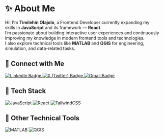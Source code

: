 # ✨ About Me

Hi! I'm **Timilehin Olajolo**, a Frontend Developer currently expanding my skills in **JavaScript** and its framework — **React**.  
I’m passionate about building interactive user experiences and continuously improving my knowledge in modern frontend tools and technologies.  
I also explore technical tools like **MATLAB** and **QGIS** for engineering, simulation, and data-related tasks.


## 💜 Connect with Me

<p align="left">
  <a href="https://www.linkedin.com/in/timilehin-olajolo-6248b9279" target="_blank">
    <img src="https://img.shields.io/badge/LinkedIn-0077B5?style=for-the-badge&logo=linkedin&logoColor=white" alt="LinkedIn Badge" />
  </a>
  <a href="https://x.com/__taiwoolajolo?s=09" target="_blank">
    <img src="https://img.shields.io/badge/X-000000?style=for-the-badge&logo=x&logoColor=white" alt="X (Twitter) Badge" />
  </a>
  <a href="mailto:olajolotaiwo2@gmail.com">
    <img src="https://img.shields.io/badge/Gmail-D14836?style=for-the-badge&logo=gmail&logoColor=white" alt="Gmail Badge" />
  </a>
</p>

## 🧰 Tech Stack

![JavaScript](https://img.shields.io/badge/-JavaScript-F7DF1E?style=flat-square&logo=javascript&logoColor=black)
![React](https://img.shields.io/badge/-React-61DAFB?style=flat-square&logo=react&logoColor=black)
![TailwindCSS](https://img.shields.io/badge/-TailwindCSS-38B2AC?style=flat-square&logo=tailwind-css&logoColor=white)


## 🧪 Other Technical Tools

![MATLAB](https://img.shields.io/badge/-MATLAB-0076A8?style=flat-square&logo=mathworks&logoColor=white)
![QGIS](https://img.shields.io/badge/-QGIS-589632?style=flat-square&logo=qgis&logoColor=white)